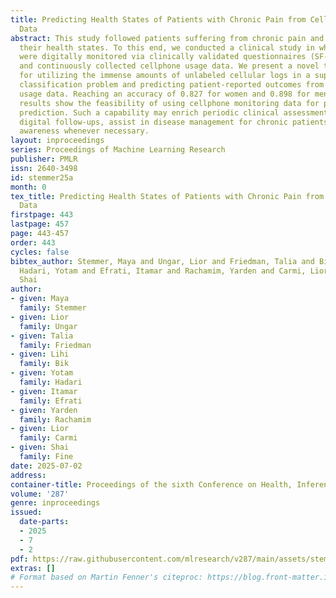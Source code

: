 ```yaml
---
title: Predicting Health States of Patients with Chronic Pain from Cellphone Usage
  Data
abstract: This study followed patients suffering from chronic pain and aimed to predict
  their health states. To this end, we conducted a clinical study in which patients
  were digitally monitored via clinically validated questionnaires (SF-36 and EQ-5D)
  and continuously collected cellphone usage data. We present a novel two-step approach
  for utilizing the immense amounts of unlabeled cellular logs in a supervised, binary
  classification problem and predicting patient-reported outcomes from objective cellphone
  usage data. Reaching an accuracy of 0.827 for women and 0.898 for men, our classification
  results show the feasibility of using cellphone monitoring data for patients’ state
  prediction. Such a capability may enrich periodic clinical assessments with frequent
  digital follow-ups, assist in disease management for chronic patients, and raise
  awareness whenever necessary.
layout: inproceedings
series: Proceedings of Machine Learning Research
publisher: PMLR
issn: 2640-3498
id: stemmer25a
month: 0
tex_title: Predicting Health States of Patients with Chronic Pain from Cellphone Usage
  Data
firstpage: 443
lastpage: 457
page: 443-457
order: 443
cycles: false
bibtex_author: Stemmer, Maya and Ungar, Lior and Friedman, Talia and Bik, Lihi and
  Hadari, Yotam and Efrati, Itamar and Rachamim, Yarden and Carmi, Lior and Fine,
  Shai
author:
- given: Maya
  family: Stemmer
- given: Lior
  family: Ungar
- given: Talia
  family: Friedman
- given: Lihi
  family: Bik
- given: Yotam
  family: Hadari
- given: Itamar
  family: Efrati
- given: Yarden
  family: Rachamim
- given: Lior
  family: Carmi
- given: Shai
  family: Fine
date: 2025-07-02
address:
container-title: Proceedings of the sixth Conference on Health, Inference, and Learning
volume: '287'
genre: inproceedings
issued:
  date-parts:
  - 2025
  - 7
  - 2
pdf: https://raw.githubusercontent.com/mlresearch/v287/main/assets/stemmer25a/stemmer25a.pdf
extras: []
# Format based on Martin Fenner's citeproc: https://blog.front-matter.io/posts/citeproc-yaml-for-bibliographies/
---
```

